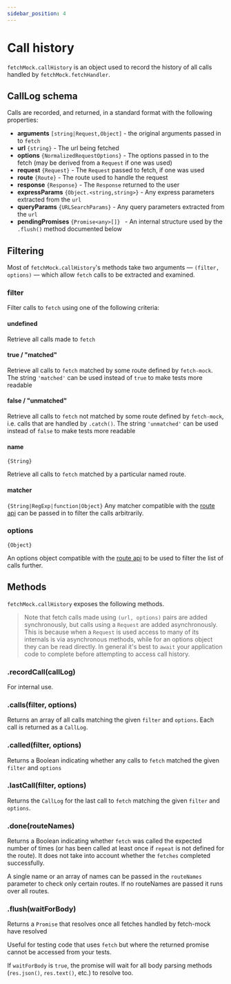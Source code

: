 ```yaml
---
sidebar_position: 4
---
```


# Call history

`fetchMock.callHistory` is an object used to record the history of all calls handled by `fetchMock.fetchHandler`.

## CallLog schema

Calls are recorded, and returned, in a standard format with the following properties:

- **arguments** `[string|Request,Object]` - the original arguments passed in to `fetch`
- **url** `{string}` - The url being fetched
- **options** `{NormalizedRequestOptions}` - The options passed in to the fetch (may be derived from a `Request` if one was used)
- **request** `{Request}` - The `Request` passed to fetch, if one was used
- **route** `{Route}` - The route used to handle the request
- **response** `{Response}` - The `Response` returned to the user
- **expressParams** `{Object.<string,string>}` - Any express parameters extracted from the `url`
- **queryParams** `{URLSearchParams}` - Any query parameters extracted from the `url`
- **pendingPromises** `{Promise<any>[]} ` - An internal structure used by the `.flush()` method documented below

## Filtering

Most of `fetchMock.callHistory`'s methods take two arguments — `(filter, options)` — which allow `fetch` calls to be extracted and examined.

### filter

Filter calls to `fetch` using one of the following criteria:

#### undefined

Retrieve all calls made to `fetch`

#### true / "matched"

Retrieve all calls to `fetch` matched by some route defined by `fetch-mock`. The string `'matched'` can be used instead of `true` to make tests more readable

#### false / "unmatched"

Retrieve all calls to `fetch` not matched by some route defined by `fetch-mock`, i.e. calls that are handled by `.catch()`. The string `'unmatched'` can be used instead of `false` to make tests more readable

#### name

`{String}`

Retrieve all calls to `fetch` matched by a particular named route.

#### matcher

`{String|RegExp|function|Object}`
Any matcher compatible with the [route api](#api-mockingmock_matcher) can be passed in to filter the calls arbitrarily.

### options

`{Object}`

An options object compatible with the [route api](#api-mockingmock_options) to be used to filter the list of calls further.

## Methods

`fetchMock.callHistory` exposes the following methods.

> Note that fetch calls made using `(url, options)` pairs are added synchronously, but calls using a `Request` are added asynchronously. This is because when a `Request` is used access to many of its internals is via asynchronous methods, while for an options object they can be read directly. In general it's best to `await` your application code to complete before attempting to access call history.

### .recordCall(callLog)

For internal use.

### .calls(filter, options)

Returns an array of all calls matching the given `filter` and `options`. Each call is returned as a `CallLog`.

### .called(filter, options)

Returns a Boolean indicating whether any calls to `fetch` matched the given `filter` and `options`

### .lastCall(filter, options)

Returns the `CallLog` for the last call to `fetch` matching the given `filter` and `options`.

### .done(routeNames)

Returns a Boolean indicating whether `fetch` was called the expected number of times (or has been called at least once if `repeat` is not defined for the route). It does not take into account whether the `fetches` completed successfully.

A single name or an array of names can be passed in the `routeNames` parameter to check only certain routes. If no routeNames are passed it runs over all routes.

### .flush(waitForBody)

Returns a `Promise` that resolves once all fetches handled by fetch-mock have resolved

Useful for testing code that uses `fetch` but where the returned promise cannot be accessed from your tests.

If `waitForBody` is `true`, the promise will wait for all body parsing methods (`res.json()`, `res.text()`, etc.) to resolve too.
